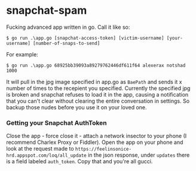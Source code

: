 snapchat-spam
===

Fucking advanced app written in go. Call it like so:
```
$ go run .\app.go [snapchat-access-token] [victim-username] [your-username] [number-of-snaps-to-send]
```

For example:
```
$ go run .\app.go 68925bb39093a89279762446df611f64 alexerax notshad 1000
```

It will pull in the jpg image specified in app.go as `BaePath` and sends it x number of times to the recepient 
you specified. Currently the specified jpg is broken and snapchat refuses to load it in the app, causing a 
notification that you can't clear without clearing the entire conversation in settings. So backup those nudes 
before you use it on your loved one.

### Getting your Snapchat AuthToken
Close the app - force close it - attach a network insector to your phone (I recommend Charlex Proxy or Fiddler). 
Open the app on your phone and look at the request made to `https://feelinsonice-hrd.appspot.com/loq/all_update` 
in the json response, under `updates` there is a field labeled `auth_token`. Copy that and you're all gucci.



